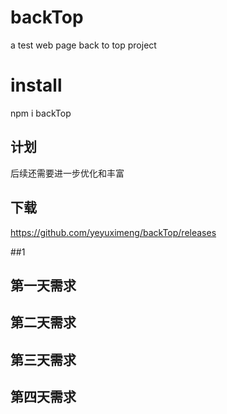 # backTop
a test web page back to top project

# install
npm i backTop 

## 计划
后续还需要进一步优化和丰富

## 下载
https://github.com/yeyuximeng/backTop/releases


##1
## 第一天需求
## 第二天需求
## 第三天需求
## 第四天需求
